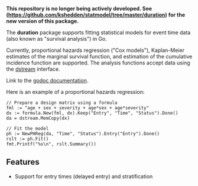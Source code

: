 __This repository is no longer being actively developed.  See (https://github.com/kshedden/statmodel/tree/master/duration) for the new version of this package.__

The __duration__ package supports fitting statistical models for event
time data (also known as "survival analysis") in Go.

Currently, proportional hazards regression ("Cox models"), Kaplan-Meier estimates of the
marginal survival function, and estimation of the cumulative incidence
function are supported.  The analysis functions accept data using the
[dstream](http://github.com/kshedden/dstream) interface.

Link to the [godoc documentation](https://godoc.org/github.com/kshedden/duration).

Here is an example of a proportional hazards regression:

```
// Prepare a design matrix using a formula
fml := "age + sex + severity + age*sex + age*severity"
dx := formula.New(fml, dx).Keep("Entry", "Time", "Status").Done()
da = dstream.MemCopy(dx)

// Fit the model
ph := NewPHReg(da, "Time", "Status").Entry("Entry").Done()
rslt := ph.Fit()
fmt.Printf("%s\n", rslt.Summary())
```

Features
--------

* Support for entry times (delayed entry) and stratification
